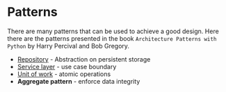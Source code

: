 # Patterns

There are many patterns that can be used to achieve a good design. Here there are the patterns presented in the book `Architecture Patterns with Python` by Harry Percival and Bob Gregory.

- [Repository](./repository.md) - Abstraction on persistent storage
- [Service layer](./service_layer.md) - use case boundary
- [Unit of work](./unit_of_work.md) - atomic operations
- **Aggregate pattern** - enforce data integrity

